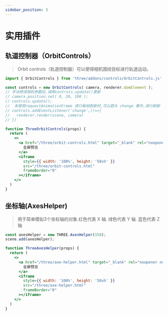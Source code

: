 ```yaml
---
sidebar_position: 3
---
```


# 实用插件

## 轨道控制器（OrbitControls）

> Orbit controls（轨道控制器）可以使得相机围绕目标进行轨道运动。

```ts
import { OrbitControls } from 'three/addons/controls/OrbitControls.js';

const controls = new OrbitControls( camera, renderer.domElement );
// 手动修改相机参数后,调用controls.update()更新
// camera.position.set( 0, 20, 100 );
// controls.update();
//  未使用requestAnimationFrame 进行每帧刷新时,可以箭头 change 事件,进行刷新
// controls.addEventListener('change',()=>{
//   renderer.render(scene, camera)
// })
```

```jsx live
function ThreeOrbitControls(props) {
  return (
    <>
      <a href="/three/orbit-controls.html" target="_blank" rel="noopener noreferrer">
        全屏预览
      </a>
      <iframe
        style={{ width: '100%', height: '50vh' }}
        src="/three/orbit-controls.html"
        frameBorder="0"
      ></iframe>
    </>
  )
}
```

## 坐标轴(AxesHelper)

> 用于简单模拟3个坐标轴的对象.红色代表 X 轴. 绿色代表 Y 轴. 蓝色代表 Z 轴


```ts
const axesHelper = new THREE.AxesHelper(150);
scene.add(axesHelper);
```

```jsx live
function ThreeAxesHelper(props) {
  return (
    <>
      <a href="/three/axe-helper.html" target="_blank" rel="noopener noreferrer">
        全屏预览
      </a>
      <iframe
        style={{ width: '100%', height: '50vh' }}
        src="/three/axe-helper.html"
        frameBorder="0"
      ></iframe>
    </>
  )
}
```